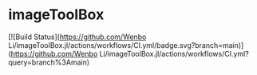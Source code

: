 # imageToolBox

[![Build Status](https://github.com/Wenbo Li/imageToolBox.jl/actions/workflows/CI.yml/badge.svg?branch=main)](https://github.com/Wenbo Li/imageToolBox.jl/actions/workflows/CI.yml?query=branch%3Amain)
